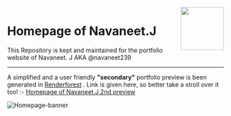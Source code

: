<img align="right" width="100" height="100" src="https://navaneet239.github.io/HomePageOf_Navaneet.J/Home.png">

# Homepage of Navaneet.J
This Repository is kept and maintained for the portfolio website of Navaneet. J AKA @navaneet239

----

A simplified and a user friendly **"secondary"** portfolio preview is been generated in [Renderforest](https://www.renderforest.com/) . Link is given here, so better take a stroll over it too! :- [Homepage of Navaneet.J 2nd preview](http://homepage-of-navaneet.renderforestsites.com/) 

![Homepage-banner](https://user-images.githubusercontent.com/74445713/175105470-52c3a05d-273c-4da2-adf3-c72d703fcb15.png)
